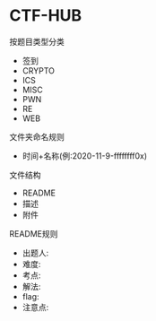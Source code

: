 # CTF-HUB

按题目类型分类
- 签到
- CRYPTO
- ICS
- MISC
- PWN
- RE
- WEB

文件夹命名规则
- 时间+名称(例:2020-11-9-ffffffff0x)

文件结构
- README
- 描述
- 附件

README规则
- 出题人:
- 难度:
- 考点:
- 解法:
- flag:
- 注意点:

